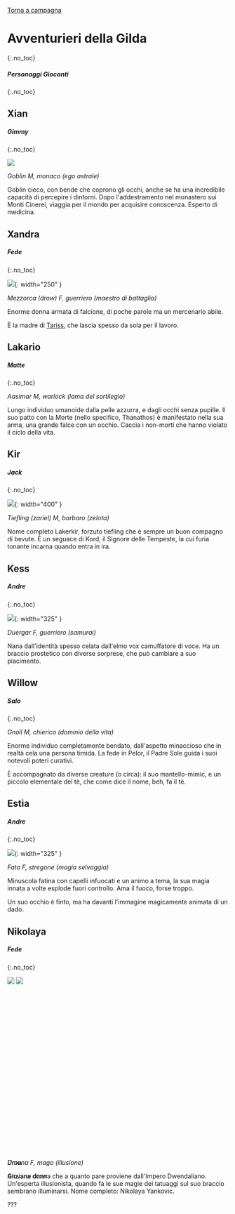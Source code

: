 [Torna a campagna](./campaign.md)

# Avventurieri della Gilda
{:.no_toc}

##### Personaggi Giocanti
{:.no_toc}

<div class="pctable">      
    <div class="cell xian"><a href="#xian" class="fill-div"></a></div>
    <div class="cell xandra"><a href="#xandra" class="fill-div"></a></div>
    <div class="cell lakario"><a href="#lakario" class="fill-div"></a></div>
    <div class="cell kir"><a href="#kir" class="fill-div"></a></div>
    <div class="cell kess"><a href="#kess" class="fill-div"></a></div>
    <div class="cell willow"><a href="#willow" class="fill-div"></a></div>
    <div class="cell estia"><a href="#estia" class="fill-div"></a></div>
    <div class="cell nikolaya"><a href="#nikolaya" class="fill-div"></a></div>
</div>

## Xian

##### Gimmy
{:.no_toc}

![](../assets/img/pg/xian_faccia.webp)

*Goblin M, monaco (ego astrale)*

Goblin cieco, con bende che coprono gli occhi, anche se ha una incredibile
capacità di percepire i dintorni. Dopo l'addestramento nel monastero sui 
Monti Cinerei, viaggia per il mondo per acquisire conoscenza. 
Esperto di medicina.


## Xandra

##### Fede
{:.no_toc}

![](../assets/img/pg/Xandra_D.webp){: width="250" }

*Mezzorca (drow) F, guerriero (maestro di battaglia)*

Enorme donna armata di falcione, di poche parole ma un mercenario abile.

È la madre di [Tariss](./npc#tariss), che lascia spesso da sola per
il lavoro.


## Lakario

##### Matte
{:.no_toc}

*Aasimar M, warlock (lama del sortilegio)*

Lungo individuo umanoide dalla pelle azzurra, e dagli occhi senza pupille.
Il suo patto con la Morte (nello specifico, Thanathos) è manifestato nella sua
arma, una grande falce con un occhio. Caccia i non-morti che hanno violato il
ciclo della vita.

## Kir

##### Jack
{:.no_toc}

![](../assets/img/pg/kir.webp){: width="400" }

*Tiefling (zariel) M, barbaro (zelota)*

Nome completo Lakerkir, forzuto tiefling che è sempre un buon compagno di bevute.
È un seguace di Kord, il Signore delle Tempeste, la cui furia tonante incarna quando
entra in ira.

## Kess

##### Andre
{:.no_toc}

![](../assets/img/pg/kess.webp){: width="325" }

*Duergar F, guerriero (samurai)*

Nana dall'identità spesso celata dall'elmo vox camuffatore di voce. Ha un braccio prostetico
con diverse sorprese, che può cambiare a suo piacimento.


## Willow

##### Salo
{:.no_toc}

*Gnoll M, chierico (dominio della vita)*

Enorme individuo completamente bendato, dall'aspetto minaccioso che in realtà cela una persona
timida. La fede in Pelor, il Padre Sole guida i suoi notevoli poteri curativi. 

È accompagnato da diverse creature (o circa): il suo mantello-mimic, e un piccolo elementale
del tè, che come dice il nome, beh, fa il tè.

## Estia

##### Andre
{:.no_toc}

![](../assets/img/pg/estia.webp){: width="325" }

*Fata F, stregone (magia selvaggia)*

Minuscola fatina con capelli infuocati e un animo a tema, la sua magia innata a volte esplode fuori
controllo. Ama il fuoco, forse troppo. 

Un suo occhio è finto, ma ha davanti l'immagine magicamente animata di un dado.

## Nikolaya

##### Fede
{:.no_toc}

<div class="fadeloop" style="height: 400px">
    <img id="f1" src="../assets/img/pg/Nikolaya.webp">
    <img id="f2" src="../assets/img/pg/Camelia.webp">
</div>

<p>
<i>
<div style="position: relative; margin: 0 auto; display: inline">
    Umana
    <div style="position: absolute; top: 0;">Drow</div>
</div>
 F, mago (illusione)
</i>
</p>

<p>
<div style="position: relative; margin: 0 auto; display: inline">
    Anziana donna
    <div style="position: absolute; top: 0;">Giovane drow</div>
</div>
che a quanto pare proviene dall'Impero Dwendaliano. Un'esperta
illusionista, quando fa le sue magie dei tatuaggi sul suo braccio
sembrano illuminarsi. Nome completo: Nikolaya Yankovic.
</p>

???
